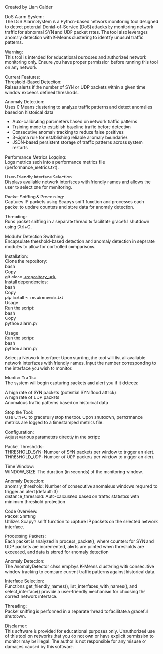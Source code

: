 Created by Liam Calder

DoS Alarm System:  
The DoS Alarm System is a Python-based network monitoring tool designed to detect potential Denial-of-Service (DoS) attacks by monitoring network traffic for abnormal SYN and UDP packet rates. The tool also leverages anomaly detection with K-Means clustering to identify unusual traffic patterns.

Warning:  
This tool is intended for educational purposes and authorized network monitoring only. Ensure you have proper permission before running this tool on any network.

Current Features:  
Threshold-Based Detection:  
Raises alerts if the number of SYN or UDP packets within a given time window exceeds defined thresholds.

Anomaly Detection:  
Uses K-Means clustering to analyze traffic patterns and detect anomalies based on historical data.  
* Auto-calibrating parameters based on network traffic patterns  
* Training mode to establish baseline traffic before detection  
* Consecutive anomaly tracking to reduce false positives  
* 3-sigma rule for establishing reliable anomaly boundaries  
* JSON-based persistent storage of traffic patterns across system restarts

Performance Metrics Logging:  
Logs metrics such into a performance metrics file (performance_metrics.txt).

User-Friendly Interface Selection:  
Displays available network interfaces with friendly names and allows the user to select one for monitoring.

Packet Sniffing & Processing:  
Captures IP packets using Scapy’s sniff function and processes each packet to update counters and store data for anomaly detection.

Threading:  
Runs packet sniffing in a separate thread to facilitate graceful shutdown using Ctrl+C.

Modular Detection Switching:  
Encapsulate threshold-based detection and anomaly detection in separate modules to allow for controlled comparisons.

Installation:  
Clone the repository:  
bash  
Copy  
git clone [<repository_url>](https://github.com/dromech/ddos_alarm)  
Install dependencies:  
bash  
Copy  
pip install -r requirements.txt  
Usage  
Run the script:  
bash  
Copy  
python alarm.py  

Usage  
Run the script:  
bash  
python alarm.py

Select a Network Interface: 
Upon starting, the tool will list all available network interfaces with friendly names. Input the number corresponding to the interface you wish to monitor.

Monitor Traffic:  
The system will begin capturing packets and alert you if it detects:

A high rate of SYN packets (potential SYN flood attack)  
A high rate of UDP packets  
Anomalous traffic patterns based on historical data  

Stop the Tool:  
Use Ctrl+C to gracefully stop the tool. Upon shutdown, performance metrics are logged to a timestamped metrics file.

Configuration:  
Adjust various parameters directly in the script:  

Packet Thresholds:  
THRESHOLD_SYN: Number of SYN packets per window to trigger an alert.
THRESHOLD_UDP: Number of UDP packets per window to trigger an alert.

Time Window:  
WINDOW_SIZE: The duration (in seconds) of the monitoring window.

Anomaly Detection:  
anomaly_threshold: Number of consecutive anomalous windows required to trigger an alert (default: 3)  
distance_threshold: Auto-calculated based on traffic statistics with minimum threshold protection

Code Overview:  
Packet Sniffing:  
Utilizes Scapy’s sniff function to capture IP packets on the selected network interface.

Processing Packets:  
Each packet is analyzed in process_packet(), where counters for SYN and UDP packets are incremented, alerts are printed when thresholds are exceeded, and data is stored for anomaly detection.

Anomaly Detection:  
The AnomalyDetector class employs K-Means clustering with consecutive window tracking to compare current traffic patterns against historical data.

Interface Selection:  
Functions get_friendly_names(), list_interfaces_with_names(), and select_interface() provide a user-friendly mechanism for choosing the correct network interface.

Threading:  
Packet sniffing is performed in a separate thread to facilitate a graceful shutdown.

Disclaimer:  
This software is provided for educational purposes only. Unauthorized use of this tool on networks that you do not own or have explicit permission to monitor may be illegal. The author is not responsible for any misuse or damages caused by this software.